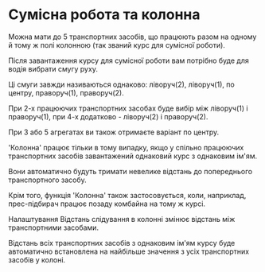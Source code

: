 # Сумісна робота та колонна

  
  
Можна мати до 5 транспортних засобів, що працюють разом на одному й тому ж полі колонною (так званий курс для сумісної роботи).  
  


  
  
Після завантаження курсу для сумісної роботи вам потрібно буде для водія вибрати смугу руху.  
  
Ці смуги завжди називаються однаково: ліворуч(2), ліворуч(1), по центру, праворуч(1), праворуч(2).  
  
При 2-х працюючих транспортних засобах буде вибір між ліворуч(1) і праворуч(1), при 4-х додатково - ліворуч(2) і праворуч(2).  
  
При 3 або 5 агрегатах ви також отримаєте варіант по центру.  
  


  
  
'Колонна' працює тільки в тому випадку, якщо у спільно працюючих транспортних засобів завантажений однаковий курс з однаковим ім'ям.  
  
Вони автоматично будуть тримати невелике відстань до попереднього транспортного засобу.  
  
Крім того, функція 'Колонна' також застосовується, коли, наприклад, прес-підбирач працює позаду комбайна на тому ж курсі.  
  


  
  
Налаштування Відстань слідування в колонні змінює відстань між транспортними засобами.  
  
Відстань всіх транспортних засобів з однаковим ім'ям курсу буде автоматично встановлена на найбільше значення з усіх транспортних засобів у колоні.  
  


